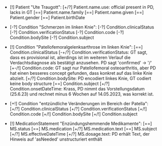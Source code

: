 * [!] Patient "Ute Traugott":
    [+/?] Patient.name.use: official present in PD, lacks in GT
    [==] Patient.name.family
    [==] Patient.name.given
    [==] Patient.gender
    [==] Patient.birthDate

* [-?] Condition "Schmerzen im linken Knie":
    [-?] Condition.clinicalStatus
    [-?] Condition.verificationStatus
    [-?] Condition.code
    [-?] Condition.bodySite
    [-?] Condition.subject

* [!] Condition "Patellofemoralgelenksarthrose im linken Knie":
    [==] Condition.clinicalStatus
    [-+/?] Condition.verificationStatus: GT sagt, dass es provisional ist, allerdings ist im weiteren Verlauf die Verdachtsdiagnose als bestätigt anzusehen. PD sagt 'confirmed' -> '/'
    [+-/!] Condition.code: GT sagt nur Patellofemoral osteoarthritis, aber PD hat einen besseres concept gefunden, dass konkret auf das linke Knie abzielt.
    [+/?] Condition.bodySite: PD encodiert linkes Knie, GT codiert keine body structure
    [==] Condition.subject
    [+/?] Condition.onsetDateTime: Krass, PD nimmt das Vorstellungsdatum (25.6.23) und rechnet minus 6 Wochen auf 14.05.2023, was korrekt ist. 

* [+!] Condition "entzündliche Veränderungen im Bereich der Patella":
    [+/?] Condition.clinicalStatus
    [+/?] Condition.verificationStatus
    [+/!] Condition.code
    [+/!] Condition.bodySite
    [+/!] Condition.subject

* [!] MedicationStatement "Enzündungshemmende Medikamente":
    [==] MS.status
    [==] MS.medication
    [+/?] MS.medication.text
    [==] MS.subject
    [+/?] MS.effectiveDateTime
    [+/?] MS.dosage.text: PD erhält Text, der Hinweis auf 'asNeeded' unstructuriert enthält
